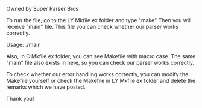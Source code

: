 Owned by Super Parser Bros

To run the file, go to the LY Mkfile ex folder and type "make"
Then you will receive "main" file. This file you can check whether our parser works correctly.

Usage: ./main <Makefile>

Also, in C Mkfile ex folder, you can see Makefile with macro case.
The same "main" file also exists in here, so you can check our parser works correctly.

To check whether our error handling works correctly, you can modify the Makefile yourself or check
the Makefile in LY Mkfile ex folder and delete the remarks which we have posted.

Thank you!

